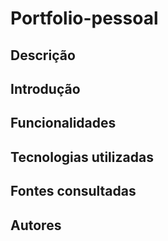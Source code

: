 # Portfolio-pessoal

## Descrição 

## Introdução

## Funcionalidades 

## Tecnologias utilizadas

## Fontes consultadas

## Autores